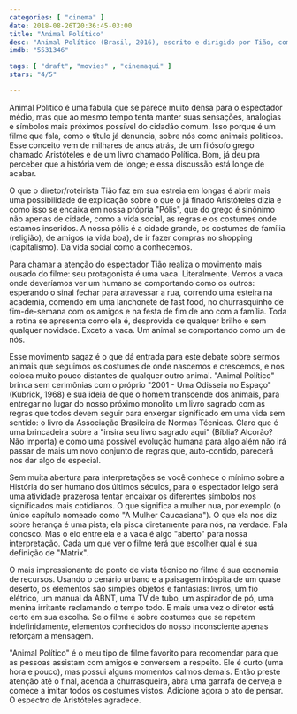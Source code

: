 ```yaml
---
categories: [ "cinema" ]
date: 2018-08-26T20:36:45-03:00
title: "Animal Político"
desc: "Animal Político (Brasil, 2016), escrito e dirigido por Tião, com Rodrigo Bolzan, Elisa Heidrich, Victor Laet."
imdb: "5531346"

tags: [ "draft", "movies" , "cinemaqui" ]
stars: "4/5"

---
```

Animal Político é uma fábula que se parece muito densa para o espectador médio, mas que ao mesmo tempo tenta manter suas sensações, analogias e símbolos mais próximos possível do cidadão comum. Isso porque é um filme que fala, como o título já denuncia, sobre nós como animais políticos. Esse conceito vem de milhares de anos atrás, de um filósofo grego chamado Aristóteles e de um livro chamado Política. Bom, já deu pra perceber que a história vem de longe; e essa discussão está longe de acabar.

O que o diretor/roteirista Tião faz em sua estreia em longas é abrir mais uma possibilidade de explicação sobre o que o já finado Aristóteles dizia e como isso se encaixa em nossa própria "Pólis", que do grego é sinônimo não apenas de cidade, como a vida social, as regras e os costumes onde estamos inseridos. A nossa pólis é a cidade grande, os costumes de família (religião), de amigos (a vida boa), de ir fazer compras no shopping (capitalismo). Da vida social como a conhecemos.

Para chamar a atenção do espectador Tião realiza o movimento mais ousado do filme: seu protagonista é uma vaca. Literalmente. Vemos a vaca onde deveríamos ver um humano se comportando como os outros: esperando o sinal fechar para atravessar a rua, correndo uma esteira na academia, comendo em uma lanchonete de fast food, no churrasquinho de fim-de-semana com os amigos e na festa de fim de ano com a família. Toda a rotina se apresenta como ela é, desprovida de qualquer brilho e sem qualquer novidade. Exceto a vaca. Um animal se comportando como um de nós.

Esse movimento sagaz é o que dá entrada para este debate sobre sermos animais que seguimos os costumes de onde nascemos e crescemos, e nos coloca muito pouco distantes de qualquer outro animal. "Animal Político" brinca sem cerimônias com o próprio "2001 - Uma Odisseia no Espaço" (Kubrick, 1968) e sua ideia de que o homem transcende dos animais, para entregar no lugar do nosso próximo monolito um livro sagrado com as regras que todos devem seguir para enxergar significado em uma vida sem sentido: o livro da Associação Brasileira de Normas Técnicas. Claro que é uma brincadeira sobre a "insira seu livro sagrado aqui" (Bíblia? Alcorão? Não importa) e como uma possível evolução humana para algo além não irá passar de mais um novo conjunto de regras que, auto-contido, parecerá nos dar algo de especial.

Sem muita abertura para interpretações se você conhece o mínimo sobre a História do ser humano dos últimos séculos, para o espectador leigo será uma atividade prazerosa tentar encaixar os diferentes símbolos nos significados mais cotidianos. O que significa a mulher nua, por exemplo (o único capítulo nomeado como "A Mulher Caucasiana"). O que ela nos diz sobre herança é uma pista; ela pisca diretamente para nós, na verdade. Fala conosco. Mas o elo entre ela e a vaca é algo "aberto" para nossa interpretação. Cada um que ver o filme terá que escolher qual é sua definição de "Matrix".

O mais impressionante do ponto de vista técnico no filme é sua economia de recursos. Usando o cenário urbano e a paisagem inóspita de um quase deserto, os elementos são simples objetos e fantasias: livros, um fio elétrico, um manual da ABNT, uma TV de tubo, um aspirador de pó, uma menina irritante reclamando o tempo todo. E mais uma vez o diretor está certo em sua escolha. Se o filme é sobre costumes que se repetem indefinidamente, elementos conhecidos do nosso inconsciente apenas reforçam a mensagem.

"Animal Político" é o meu tipo de filme favorito para recomendar para que as pessoas assistam com amigos e conversem a respeito. Ele é curto (uma hora e pouco), mas possui alguns momentos calmos demais. Então preste atenção até o final, acenda a churrasqueira, abra uma garrafa de cerveja e comece a imitar todos os costumes vistos. Adicione agora o ato de pensar. O espectro de Aristóteles agradece.
